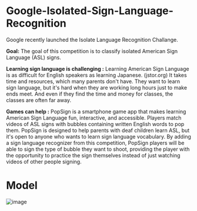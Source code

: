 # Google-Isolated-Sign-Language-Recognition

Google recently launched  the Isolate Language Recognition Challange.

**Goal:** The goal of this competition is to classify isolated American Sign Language (ASL) signs.

**Learning sign language is challenging :**
Learning American Sign Language is as difficult for English speakers as learning Japanese. (jstor.org) It takes time and resources, which many parents don't have. They want to learn sign language, but it's hard when they are working long hours just to make ends meet. And even if they find the time and money for classes, the classes are often far away.

**Games can help :**
PopSign is a smartphone game app that makes learning American Sign Language fun, interactive, and accessible. Players match videos of ASL signs with bubbles containing written English words to pop them.
PopSign is designed to help parents with deaf children learn ASL, but it's open to anyone who wants to learn sign language vocabulary. By adding a sign language recognizer from this competition, PopSign players will be able to sign the type of bubble they want to shoot, providing the player with the opportunity to practice the sign themselves instead of just watching videos of other people signing.

# Model

![image](https://github.com/Atharva-Pandkar/Google-Isolated-Sign-Language-Recognition/assets/62322017/acb2b9bc-54d6-4491-ae3d-330a96e3abe7)

